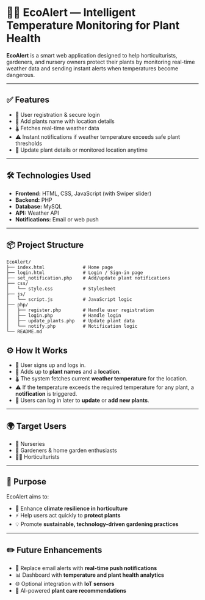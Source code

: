 # 🌿✨ **EcoAlert** — Intelligent Temperature Monitoring for Plant Health

**EcoAlert** is a smart web application designed to help horticulturists, gardeners, and nursery owners protect their plants by monitoring real-time weather data and sending instant alerts when temperatures become dangerous.

---

## ✅ **Features**

- 🌱 User registration & secure login
- 📍 Add plants name with location details
- 🌡️ Fetches real-time weather data
- ⚠️ Instant notifications if weather temperature exceeds safe plant thresholds
- 🔄 Update plant details or monitored location anytime
---

## 🛠 **Technologies Used**

- **Frontend:** HTML, CSS, JavaScript (with Swiper slider)
- **Backend:** PHP
- **Database:** MySQL
- **API:** Weather API
- **Notifications:** Email or web push 

---

## 📦 **Project Structure**

```plaintext
EcoAlert/
├── index.html              # Home page
├── login.html              # Login / Sign-in page
├── set_notification.php    # Add/update plant notifications
├── css/
│   └── style.css           # Stylesheet
├── js/
│   └── script.js           # JavaScript logic
├── php/
│   ├── register.php        # Handle user registration
│   ├── login.php           # Handle login
│   ├── update_plants.php   # Update plant data
│   └── notify.php          # Notification logic
└── README.md

```
## ⚙️ **How It Works**

- 📝 User signs up and logs in.
- 🌿 Adds up to **plant names** and a **location**.
- 🌡️ The system fetches current **weather temperature** for the location.
- ⚠️ If the temperature exceeds the required temperature for any plant, a **notification** is triggered.
- 🔄 Users can log in later to **update** or **add new plants**.

---

## 🌍 **Target Users**

- 🏡 Nurseries
- 🌱 Gardeners & home garden enthusiasts
- 👩‍🌾 Horticulturists

---

## 🎯 **Purpose**

EcoAlert aims to:

- 🌿 Enhance **climate resilience in horticulture**
- ⚡ Help users act quickly to **protect plants**
- 💡 Promote **sustainable, technology-driven gardening practices**

---

## ✏️ **Future Enhancements**

- 🔔 Replace email alerts with **real-time push notifications**
- 📊 Dashboard with **temperature and plant health analytics**
- 🌐 Optional integration with **IoT sensors**
- 🤖 AI-powered **plant care recommendations**
